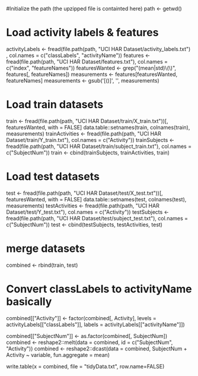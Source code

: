 #Initialize the path (the upzipped file is containted here)
path <- getwd()

# Load activity labels & features
activityLabels <- fread(file.path(path, "UCI HAR Dataset/activity_labels.txt") , col.names = c("classLabels", "activityName")) 
features <- fread(file.path(path, "UCI HAR Dataset/features.txt"), col.names = c("index", "featureNames"))
featuresWanted <- grep("(mean|std)\\(\\)", features[, featureNames])
measurements <- features[featuresWanted, featureNames]
measurements <- gsub('[()]', '', measurements)

# Load train datasets
train <- fread(file.path(path, "UCI HAR Dataset/train/X_train.txt"))[, featuresWanted, with = FALSE]
data.table::setnames(train, colnames(train), measurements)
trainActivities <- fread(file.path(path, "UCI HAR Dataset/train/Y_train.txt"), col.names = c("Activity"))
trainSubjects <- fread(file.path(path, "UCI HAR Dataset/train/subject_train.txt"), col.names = c("SubjectNum"))
train <- cbind(trainSubjects, trainActivities, train)

# Load test datasets
test <- fread(file.path(path, "UCI HAR Dataset/test/X_test.txt"))[, featuresWanted, with = FALSE]
data.table::setnames(test, colnames(test), measurements)
testActivities <- fread(file.path(path, "UCI HAR Dataset/test/Y_test.txt"), col.names = c("Activity"))
testSubjects <- fread(file.path(path, "UCI HAR Dataset/test/subject_test.txt"), col.names = c("SubjectNum"))
test <- cbind(testSubjects, testActivities, test)

# merge datasets
combined <- rbind(train, test)

# Convert classLabels to activityName basically 
combined[["Activity"]] <- factor(combined[, Activity], levels = activityLabels[["classLabels"]], labels = activityLabels[["activityName"]])

combined[["SubjectNum"]] <- as.factor(combined[, SubjectNum])
combined <- reshape2::melt(data = combined, id = c("SubjectNum", "Activity"))
combined <- reshape2::dcast(data = combined, SubjectNum + Activity ~ variable, fun.aggregate = mean)

write.table(x = combined, file = "tidyData.txt", row.name=FALSE)